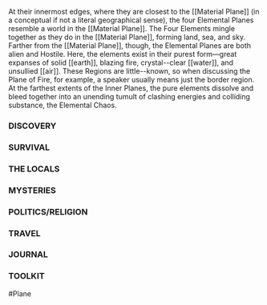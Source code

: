 At their innermost edges, where they are closest to the [[Material Plane]] (in a conceptual if not a literal geographical sense), the four Elemental Planes resemble a world in the [[Material Plane]]. The Four Elements mingle together as they do in the [[Material Plane]], forming land, sea, and sky. Farther from the [[Material Plane]], though, the Elemental Planes are both alien and Hostile. Here, the elements exist in their purest form—great expanses of solid [[earth]], blazing fire, crystal--clear [[water]], and unsullied [[air]]. These Regions are little--known, so when discussing the Plane of Fire, for example, a speaker usually means just the border region. At the farthest extents of the Inner Planes, the pure elements dissolve and bleed together into an unending tumult of clashing energies and colliding substance, the Elemental Chaos.
### DISCOVERY


### SURVIVAL


### THE LOCALS


### MYSTERIES


### POLITICS/RELIGION


### TRAVEL


### JOURNAL


### TOOLKIT



#Plane 